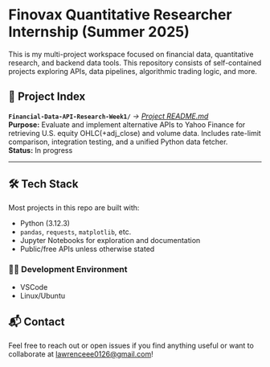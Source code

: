 # Finovax Quantitative Researcher Internship (Summer 2025)
This is my multi-project workspace focused on financial data, quantitative research, and backend data tools. This repository consists of self-contained projects exploring APIs, data pipelines, algorithmic trading logic, and more.

## 📁 Project Index
**`Financial-Data-API-Research-Week1/`** *→ [Project README.md](Financial-Data-API-Research-Week1/README.md)*\
**Purpose:** Evaluate and implement alternative APIs to Yahoo Finance for retrieving U.S. equity OHLC(+adj_close) and volume data. Includes rate-limit comparison, integration testing, and a unified Python data fetcher.\
**Status:** In progress  

---

## 🛠️ Tech Stack
Most projects in this repo are built with:
- Python (3.12.3)
- `pandas`, `requests`, `matplotlib`, etc.
- Jupyter Notebooks for exploration and documentation
- Public/free APIs unless otherwise stated

### 🧑‍💻 Development Environment
- VSCode
- Linux/Ubuntu

## 📬 Contact
Feel free to reach out or open issues if you find anything useful or want to collaborate at lawrenceee0126@gmail.com!
